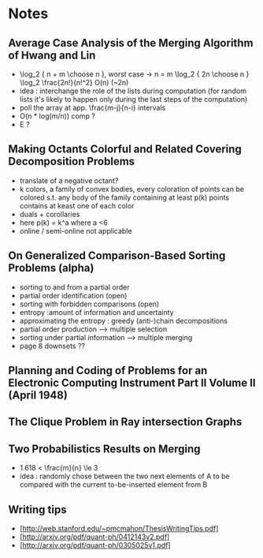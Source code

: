 # Notes

## Average Case Analysis of the Merging Algorithm of Hwang and Lin

  - \log_2 { n + m \choose n }, worst case -> n = m \log_2 { 2n \choose n } \log_2 \frac{2n!}{n!^2} O(n) (~2n)
  - idea : interchange the role of the lists during computation (for random lists it's likely to happen only during the last steps of the computation)
  - poll the array at app. \frac{m-j}{n-i} intervals
  - O(n * log(m/n)) comp ?
  - E ?

## Making Octants Colorful and Related Covering Decomposition Problems

  - translate of a negative octant?
  - k colors, a family of convex bodies, every coloration of points can be colored s.t. any body of the family containing at least p(k) points contains at keast one of each color
  - duals + corollaries
  - here p(k) = k^a where a <6
  - online / semi-online not applicable


## On Generalized Comparison-Based Sorting Problems (alpha)

  - sorting to and from a partial order
  - partial order identification (open)
  - sorting with forbidden comparisons (open)
  - entropy :amount of information and uncertainty
  - approximating the entropy : greedy (anti-)chain decompositions
  - partial order production --> multiple selection
  - sorting under partial information --> multiple merging
  - page 8 downsets ??

## Planning and Coding of Problems for an Electronic Computing Instrument Part II Volume II (April 1948)

## The Clique Problem in Ray intersection Graphs

## Two Probabilistics Results on Merging

  - 1.618 < \frac{m}{n} \le 3
  - idea : randomly chose between the two next elements of A to be compared with the current to-be-inserted element from B


## Writing tips

  - [http://web.stanford.edu/~pmcmahon/ThesisWritingTips.pdf]
  - [http://arxiv.org/pdf/quant-ph/0412143v2.pdf]
  - [http://arxiv.org/pdf/quant-ph/0305025v1.pdf]

